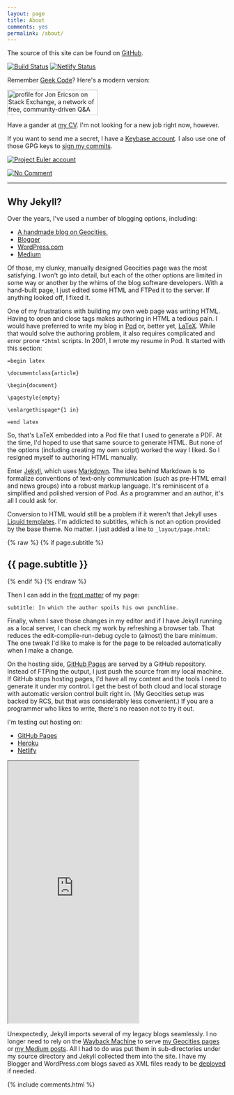 ```yaml
---
layout: page
title: About
comments: yes
permalink: /about/
---
```


The source of this site can be found on
[GitHub](https://github.com/jericson/jericson.github.io).

[![Build Status](https://travis-ci.org/jericson/jericson.github.io.svg?branch=master)](https://travis-ci.org/jericson/jericson.github.io)
[![Netlify Status](https://api.netlify.com/api/v1/badges/cce2e3ae-1f33-434c-b923-4381f215d440/deploy-status)](https://app.netlify.com/sites/jlericson/deploys)

Remember [Geek Code](https://en.wikipedia.org/wiki/Geek_Code)? Here's a modern version:

<a href="http://stackexchange.com/users/1083/jon-ericson"><img
src="http://stackexchange.com/users/flair/1083.png" width="208"
height="58" alt="profile for Jon Ericson on Stack Exchange, a network
of free, community-driven Q&amp;A sites" title="profile for Jon
Ericson on Stack Exchange, a network of free, community-driven Q&amp;A
sites" /></a>

Have a gander at [my CV](https://stackoverflow.com/cv/jericson). I'm
not looking for a new job right now, however.

If you want to send me a secret, I have a
[Keybase account](https://keybase.io/jericson). I also use one of
those GPG keys to
[sign my commits](https://github.com/pstadler/keybase-gpg-github).
 
 <script language="javascript"
 src="https://boardgamegeek.com/jswidget.php?username=Ichthydion&numitems=12&header=1&text=none&images=small&show=random&imagesonly=1&imagepos=left&inline=1&domains%5B%5D=boardgame&domains%5B%5D=videogame"></script>
 
[![Project Euler account](https://projecteuler.net/profile/jericson.png)](https://projecteuler.net/progress=jericson)

[![No Comment](http://www.catb.org/~esr/ecsl/graphics/ecsllogo1.png)](http://www.catb.org/~esr/ecsl/)

---

## Why Jekyll? ##

Over the years, I've used a number of blogging options, including:

* [A handmade blog on Geocities.](https://web.archive.org/web/20091026234407/http://geocities.com/jlericson/)
* [Blogger](http://4of2.blogspot.com/)
* [WordPress.com](http://taking1and1.wordpress.com)
* [Medium](https://medium.com/@jlericson)

Of those, my clunky, manually designed Geocities page was the most
satisfying. I won't go into detail, but each of the other options are
limited in some way or another by the whims of the blog software
developers. With a hand-built page, I just edited some HTML and FTPed
it to the server. If anything looked off, I fixed it.

One of my frustrations with building my own web page was writing
HTML. Having to open and close tags makes authoring in HTML a tedious
pain. I would have preferred to write my blog in
[Pod](http://perldoc.perl.org/perlpod.html) or, better yet,
[LaTeX](http://www.latex-project.org/). While that would solve the
authoring problem, it also requires complicated and error prone
`*2html` scripts. In 2001, I wrote my resume in Pod. It started with
this section:

    =begin latex

    \documentclass{article}

    \begin{document}

    \pagestyle{empty}

    \enlargethispage*{1 in}

    =end latex

So, that's LaTeX embedded into a Pod file that I used to generate a
PDF. At the time, I'd hoped to use that same source to generate
HTML. But none of the options (including creating my own script)
worked the way I liked. So I resigned myself to authoring HTML
manually.

Enter [Jekyll](http://jekyllrb.com/), which uses
[Markdown](https://help.github.com/articles/github-flavored-markdown/). The
idea behind Markdown is to formalize conventions of text-only
communication (such as pre-HTML email and news groups) into a robust
markup language. It's reminiscent of a simplified and polished version
of Pod. As a programmer and an author, it's all I could ask for.

Conversion to HTML would still be a problem if it weren't that Jekyll
uses [Liquid templates](http://jekyllrb.com/docs/templates/). I'm
addicted to subtitles, which is not an option provided by the base
theme. No matter. I just added a line to `_layout/page.html`:

{% raw %}
    {% if page.subtitle %}
      <h2 class="post-subtitle">{{ page.subtitle }}</h2>
    {% endif %}
{% endraw %}
    
Then I can add in the
[front matter](http://jekyllrb.com/docs/frontmatter/) of my page:

    subtitle: In which the author spoils his own punchline.

Finally, when I save those changes in my editor and if I have Jekyll
running as a local server, I can check my work by refreshing a browser
tab. That reduces the edit-compile-run-debug cycle to (almost) the
bare minimum. The one tweak I'd like to make is for the page to be
reloaded automatically when I make a change.

On the hosting side, [GitHub Pages](https://pages.github.com/) are
served by a GitHub repository. Instead of FTPing the output, I just
push the source from my local machine. If GitHub stops hosting pages,
I'd have all my content and the tools I need to generate it under my
control. I get the best of both cloud and local storage with automatic
version control built right in. (My Geocities setup was backed by RCS,
but that was considerably less convenient.) If you are a programmer
who likes to write, there's no reason not to try it out.

I'm testing out hosting on:
* [GitHub Pages](https://jericson.github.io/)
* [Heroku](https://jlericson.herokuapp.com/)
* [Netlify](https://jlericson.netlify.app/)

<iframe height="600" src="https://stats.uptimerobot.com/6YKMJioVAx"></iframe>

Unexpectedly, Jekyll imports several of my legacy blogs seamlessly. I
no longer need to rely on the
[Wayback Machine](https://archive.org/web/) to serve
[my Geocities pages](/geocities) or
[my Medium posts](https://medium.com/@jlericson). All I had
to do was put them in sub-directories under my source directory and
Jekyll collected them into the site. I have my Blogger and
WordPress.com blogs saved as XML files ready to be
[deployed](http://import.jekyllrb.com/docs/home/) if needed.

{% include comments.html %}

<!--  LocalWords:  Geocities WordPress html LocalWords permalink RCS
 -->
<!--  LocalWords:  Wayback geocities endif
 -->
